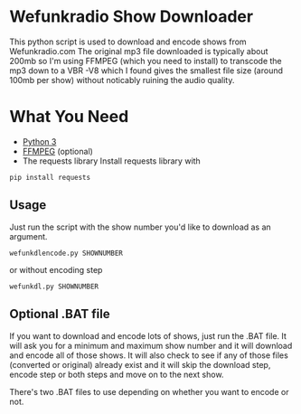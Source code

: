 # Wefunkradio Show Downloader
This python script is used to download and encode shows from Wefunkradio.com
The original mp3 file downloaded is typically about 200mb so I'm using FFMPEG (which you need to install) to transcode the mp3 down to a VBR -V8 which I found gives the smallest file size (around 100mb per show) without noticably ruining the audio quality. 

# What You Need
- [Python 3](https://www.python.org/downloads/)
- [FFMPEG](https://www.ffmpeg.org/download.html) (optional)
- The requests library 
Install requests library with
```
pip install requests
```

## Usage
Just run the script with the show number you'd like to download as an argument. 

```
wefunkdlencode.py SHOWNUMBER
```
or without encoding step
```
wefunkdl.py SHOWNUMBER
```
## Optional .BAT file
If you want to download and encode lots of shows, just run the .BAT file. It will ask you for a minimum and maximum show number and it will download and encode all of those shows. It will also check to see if any of those files (converted or original) already exist and it will skip the download step, encode step or both steps and move on to the next show. 

There's two .BAT files to use depending on whether you want to encode or not. 